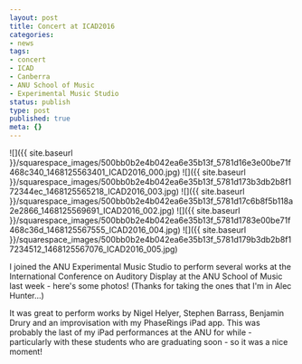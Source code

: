 ```yaml
---
layout: post
title: Concert at ICAD2016
categories:
- news
tags:
- concert
- ICAD
- Canberra
- ANU School of Music
- Experimental Music Studio
status: publish
type: post
published: true
meta: {}
---
```


![]({{ site.baseurl }}/squarespace_images/500bb0b2e4b042ea6e35b13f_5781d16e3e00be71f468c340_1468125563401_ICAD2016_000.jpg)
![]({{ site.baseurl }}/squarespace_images/500bb0b2e4b042ea6e35b13f_5781d173b3db2b8f172344ec_1468125565218_ICAD2016_003.jpg)
![]({{ site.baseurl }}/squarespace_images/500bb0b2e4b042ea6e35b13f_5781d17c6b8f5b118a2e2866_1468125569691_ICAD2016_002.jpg)
![]({{ site.baseurl }}/squarespace_images/500bb0b2e4b042ea6e35b13f_5781d1783e00be71f468c36d_1468125567555_ICAD2016_004.jpg)
![]({{ site.baseurl }}/squarespace_images/500bb0b2e4b042ea6e35b13f_5781d179b3db2b8f17234512_1468125567076_ICAD2016_005.jpg)

I joined the ANU Experimental Music Studio to perform several works at the International Conference on Auditory Display at the ANU School of Music last week - here's some photos! (Thanks for taking the ones that I'm in Alec Hunter...)

It was great to perform works by Nigel Helyer, Stephen Barrass, Benjamin Drury and an improvisation with my PhaseRings iPad app. This was probably the last of my iPad performances at the ANU for while - particularly with these students who are graduating soon - so it was a nice moment!
